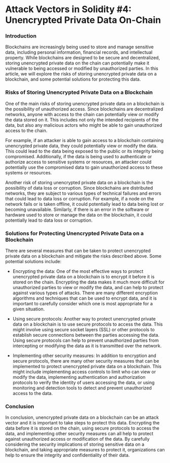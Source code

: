 # Attack Vectors in Solidity #4: Unencrypted Private Data On-Chain

### Introduction

Blockchains are increasingly being used to store and manage sensitive data, including personal information, financial records, and intellectual property. While blockchains are designed to be secure and decentralized, storing unencrypted private data on the chain can potentially make it vulnerable to being accessed or modified by unauthorized parties. In this article, we will explore the risks of storing unencrypted private data on a blockchain, and some potential solutions for protecting this data.

### Risks of Storing Unencrypted Private Data on a Blockchain

One of the main risks of storing unencrypted private data on a blockchain is the possibility of unauthorized access. Since blockchains are decentralized networks, anyone with access to the chain can potentially view or modify the data stored on it. This includes not only the intended recipients of the data, but also any malicious actors who might be able to gain unauthorized access to the chain.

For example, if an attacker is able to gain access to a blockchain containing unencrypted private data, they could potentially view or modify the data. This could lead to the data being exposed to the public or its integrity being compromised. Additionally, if the data is being used to authenticate or authorize access to sensitive systems or resources, an attacker could potentially use the compromised data to gain unauthorized access to these systems or resources.

Another risk of storing unencrypted private data on a blockchain is the possibility of data loss or corruption. Since blockchains are distributed networks, they are subject to various types of technical failures and errors that could lead to data loss or corruption. For example, if a node on the network fails or is taken offline, it could potentially lead to data being lost or becoming unavailable. Similarly, if there is an error in the software or hardware used to store or manage the data on the blockchain, it could potentially lead to data loss or corruption.

### Solutions for Protecting Unencrypted Private Data on a Blockchain

There are several measures that can be taken to protect unencrypted private data on a blockchain and mitigate the risks described above. Some potential solutions include:

* Encrypting the data: One of the most effective ways to protect unencrypted private data on a blockchain is to encrypt it before it is stored on the chain. Encrypting the data makes it much more difficult for unauthorized parties to view or modify the data, and can help to protect against various types of attacks. There are many different encryption algorithms and techniques that can be used to encrypt data, and it is important to carefully consider which one is most appropriate for a given situation.
    
* Using secure protocols: Another way to protect unencrypted private data on a blockchain is to use secure protocols to access the data. This might involve using secure socket layers (SSL) or other protocols to establish secure connections between the parties accessing the data. Using secure protocols can help to prevent unauthorized parties from intercepting or modifying the data as it is transmitted over the network.
    
* Implementing other security measures: In addition to encryption and secure protocols, there are many other security measures that can be implemented to protect unencrypted private data on a blockchain. This might include implementing access controls to limit who can view or modify the data, implementing authentication and authorization protocols to verify the identity of users accessing the data, or using monitoring and detection tools to detect and prevent unauthorized access to the data.
    

### Conclusion

In conclusion, unencrypted private data on a blockchain can be an attack vector and it is important to take steps to protect this data. Encrypting the data before it is stored on the chain, using secure protocols to access the data, and implementing other security measures can all help to protect against unauthorized access or modification of the data. By carefully considering the security implications of storing sensitive data on a blockchain, and taking appropriate measures to protect it, organizations can help to ensure the integrity and confidentiality of their data.
